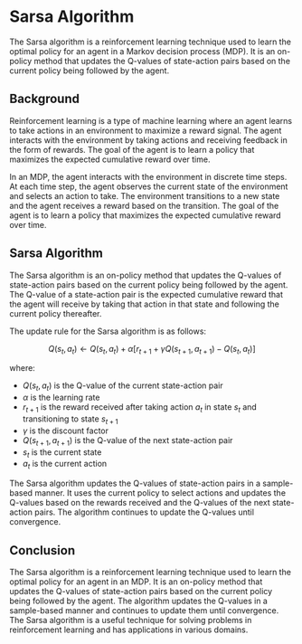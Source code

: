 # Sarsa Algorithm

The Sarsa algorithm is a reinforcement learning technique used to learn the optimal policy for an agent in a Markov decision process (MDP). It is an on-policy method that updates the Q-values of state-action pairs based on the current policy being followed by the agent.

## Background

Reinforcement learning is a type of machine learning where an agent learns to take actions in an environment to maximize a reward signal. The agent interacts with the environment by taking actions and receiving feedback in the form of rewards. The goal of the agent is to learn a policy that maximizes the expected cumulative reward over time.

In an MDP, the agent interacts with the environment in discrete time steps. At each time step, the agent observes the current state of the environment and selects an action to take. The environment transitions to a new state and the agent receives a reward based on the transition. The goal of the agent is to learn a policy that maximizes the expected cumulative reward over time.

## Sarsa Algorithm

The Sarsa algorithm is an on-policy method that updates the Q-values of state-action pairs based on the current policy being followed by the agent. The Q-value of a state-action pair is the expected cumulative reward that the agent will receive by taking that action in that state and following the current policy thereafter.

The update rule for the Sarsa algorithm is as follows:

$$Q(s_t, a_t) \leftarrow Q(s_t, a_t) + \alpha [r_{t+1} + \gamma Q(s_{t+1}, a_{t+1}) - Q(s_t, a_t)]$$

where:
- $Q(s_t, a_t)$ is the Q-value of the current state-action pair
- $\alpha$ is the learning rate
- $r_{t+1}$ is the reward received after taking action $a_t$ in state $s_t$ and transitioning to state $s_{t+1}$
- $\gamma$ is the discount factor
- $Q(s_{t+1}, a_{t+1})$ is the Q-value of the next state-action pair
- $s_t$ is the current state
- $a_t$ is the current action

The Sarsa algorithm updates the Q-values of state-action pairs in a sample-based manner. It uses the current policy to select actions and updates the Q-values based on the rewards received and the Q-values of the next state-action pairs. The algorithm continues to update the Q-values until convergence.

## Conclusion

The Sarsa algorithm is a reinforcement learning technique used to learn the optimal policy for an agent in an MDP. It is an on-policy method that updates the Q-values of state-action pairs based on the current policy being followed by the agent. The algorithm updates the Q-values in a sample-based manner and continues to update them until convergence. The Sarsa algorithm is a useful technique for solving problems in reinforcement learning and has applications in various domains.
